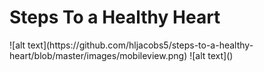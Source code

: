 # Steps To a Healthy Heart
<p>
![alt text](https://github.com/hljacobs5/steps-to-a-healthy-heart/blob/master/images/mobileview.png)
![alt text]()
</p>
